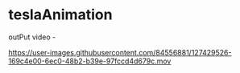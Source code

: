 # teslaAnimation


outPut video - 



https://user-images.githubusercontent.com/84556881/127429526-169c4e00-6ec0-48b2-b39e-97fccd4d679c.mov

